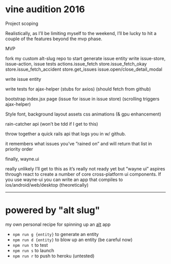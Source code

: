 # vine audition 2016

Project scoping

Realistically, as I’ll be limiting myself to the weekend, I’ll be lucky to hit a couple of the features beyond the mvp phase.

MVP

fork my custom alt-slug repo to start
generate issue entity
write issue-store, issue-action, issue tests
actions.issue_fetch
store.issue_fetch_okay
store.issue_fetch_accident
store.get_issues
issue.open/close_detail_modal

write issue entity

write tests for ajax-helper
(stubs for axios) (should fetch from github)

bootstrap index.jsx page
(issue for issue in issue store)
(scrolling triggers ajax-helper)

Style
font, background
layout
assets
css animations (& gpu enhancement)

rain-catcher api (won’t be tdd if I get to this)

throw together a quick rails api that logs you in w/ github.

it remembers what issues you’ve ”rained on” and will return that list in priority order

finally, wayne.ui

really unlikely I’ll get to this as it’s really not ready yet but ”wayne ui” aspires through react to create a number of core cross-platform ui components. If you use wayne-ui you can write an app that compiles to ios/android/web/desktop (theoretically)

<hr>

# powered by "alt slug"

my own personal recipe for spinning up an [alt](http://alt.js.org) app

* <code>npm run g {entity}</code> to generate an entity
* <code>npm run d {entity}</code> to blow up an entity (be careful now)
* <code>npm run t</code> to test
* <code>npm run s</code> to launch
* <code>npm run r</code> to push to heroku (untested)
